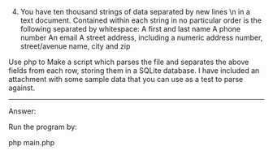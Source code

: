 

4) You have ten thousand strings of data separated by new lines \n in a text document. Contained within each string in no particular order is the following separated by whitespace:
A first and last name
A phone number
An email
A street address, including a numeric address number, street/avenue name, city and zip

Use php to Make a script which parses the file and separates the above fields from each row, storing them in a SQLite database. I have included an attachment with some sample data that you can use as a test to parse against.

------------------------------------------------------------------------------------------
Answer:

Run the program by:

php main.php
